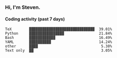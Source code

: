 ### Hi, I'm Steven.

#### Coding activity (past 7 days)
```
TeX        ▓▓▓▓▓▓▓▓▓▓▓▓▓▓▓▓▓▓▓▓▓▓▓▓▓▓▓▓▓▓  39.01%
Python     ▓▓▓▓▓▓▓▓▓▓▓▓▓▓▓▓                21.84%
Bash       ▓▓▓▓▓▓▓▓▓▓▓▓                    16.49%
YAML       ▓▓▓▓▓▓▓▓▓▓                      14.24%
other      ▓▓▓▓                             5.38%
Text only  ▓▓                               3.05%
```
